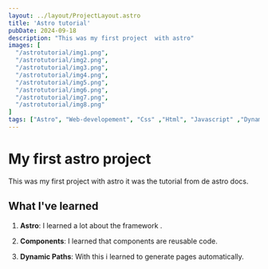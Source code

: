 ```yaml
---
layout: ../layout/ProjectLayout.astro
title: 'Astro tutorial'
pubDate: 2024-09-18
description: "This was my first project  with astro"
images: [
  "/astrotutorial/img1.png",
  "/astrotutorial/img2.png",
  "/astrotutorial/img3.png",
  "/astrotutorial/img4.png",
  "/astrotutorial/img5.png",
  "/astrotutorial/img6.png",
  "/astrotutorial/img7.png",
  "/astrotutorial/img8.png"
]
tags: ["Astro", "Web-developement", "Css" ,"Html", "Javascript" ,"Dynamicpaths", "Visualstudio-Code", "md-Files"]
---
```


# My first astro project


This was my first project with astro it was the tutorial from de astro docs.
## What I've learned

1. **Astro**: I learned a lot about the framework .

2. **Components**: I learned that components are reusable code.

3. **Dynamic Paths**: With this i learned to generate pages automatically.
